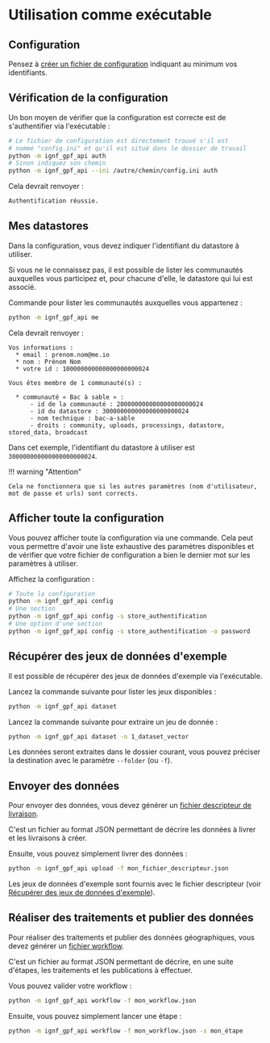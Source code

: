 # Utilisation comme exécutable

## Configuration

Pensez à [créer un fichier de configuration](configuration.md) indiquant au minimum vos identifiants.

## Vérification de la configuration

Un bon moyen de vérifier que la configuration est correcte est de s'authentifier via l'exécutable :

```sh
# Le fichier de configuration est directement trouvé s'il est
# nommé "config.ini" et qu'il est situé dans le dossier de travail
python -m ignf_gpf_api auth
# Sinon indiquez son chemin
python -m ignf_gpf_api --ini /autre/chemin/config.ini auth
```

Cela devrait renvoyer :

``` txt
Authentification réussie.
```

## Mes datastores

Dans la configuration, vous devez indiquer l'identifiant du datastore à utiliser.

Si vous ne le connaissez pas, il est possible de lister les communautés auxquelles vous participez et, pour chacune d'elle, le datastore qui lui est associé.

Commande pour lister les communautés auxquelles vous appartenez :

```sh
python -m ignf_gpf_api me
```

Cela devrait renvoyer :

```
Vos informations :
  * email : prenom.nom@me.io
  * nom : Prénom Nom
  * votre id : 100000000000000000000024

Vous êtes membre de 1 communauté(s) :

  * communauté « Bac à sable » :
      - id de la communauté : 200000000000000000000024
      - id du datastore : 300000000000000000000024
      - nom technique : bac-a-sable
      - droits : community, uploads, processings, datastore, stored_data, broadcast
```

Dans cet exemple, l'identifiant du datastore à utiliser est `300000000000000000000024`.

!!! warning "Attention"

    Cela ne fonctionnera que si les autres paramètres (nom d'utilisateur, mot de passe et urls) sont corrects.


## Afficher toute la configuration

Vous pouvez afficher toute la configuration via une commande. Cela peut vous permettre d'avoir une liste exhaustive des paramètres disponibles et de vérifier que votre fichier de configuration a bien le dernier mot sur les paramètres à utiliser.

Affichez la configuration :

```sh
# Toute la configuration
python -m ignf_gpf_api config
# Une section
python -m ignf_gpf_api config -s store_authentification
# Une option d'une section
python -m ignf_gpf_api config -s store_authentification -o password
```

## Récupérer des jeux de données d'exemple

Il est possible de récupérer des jeux de données d'exemple via l'exécutable.

Lancez la commande suivante pour lister les jeux disponibles :

```sh
python -m ignf_gpf_api dataset
```

Lancez la commande suivante pour extraire un jeu de donnée :

```sh
python -m ignf_gpf_api dataset -n 1_dataset_vector
```

Les données seront extraites dans le dossier courant, vous pouvez préciser la destination avec le paramètre `--folder` (ou `-f`).


## Envoyer des données

Pour envoyer des données, vous devez générer un [fichier descripteur de livraison](upload_descriptor.md).

C'est un fichier au format JSON permettant de décrire les données à livrer et les livraisons à créer.

Ensuite, vous pouvez simplement livrer des données :

```sh
python -m ignf_gpf_api upload -f mon_fichier_descripteur.json
```

Les jeux de données d'exemple sont fournis avec le fichier descripteur (voir [Récupérer des jeux de données d'exemple](#recuperer-des-jeux-de-donnees-dexemple)).


## Réaliser des traitements et publier des données

Pour réaliser des traitements et publier des données géographiques, vous devez générer un [fichier workflow](workflow.md).

C'est un fichier au format JSON permettant de décrire, en une suite d'étapes, les traitements et les publications à effectuer.

Vous pouvez valider votre workflow :

```sh
python -m ignf_gpf_api workflow -f mon_workflow.json
```

Ensuite, vous pouvez simplement lancer une étape :

```sh
python -m ignf_gpf_api workflow -f mon_workflow.json -s mon_étape
```
